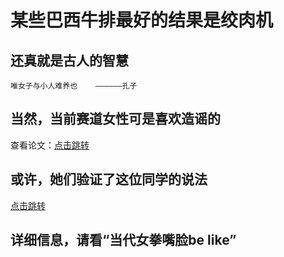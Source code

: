 # 某些巴西牛排最好的结果是绞肉机
## 还真就是古人的智慧
```
唯女子与小人难养也    ——————孔子
```
## 当然，当前赛道女性可是喜欢造谣的
查看论文：[点击跳转](https://github.com/WinMinecraft/Blog/blob/main/%E5%9F%BA%E4%BA%8E%E6%80%A7%E5%88%AB%E8%A7%86%E8%A7%92%E7%9A%84%E7%A4%BE%E4%BA%A4%E5%AA%92%E4%BD%93%E7%94%A8%E6%88%B7%E9%80%A0%E8%B0%A3%E4%BC%A0%E8%B0%A3%E5%92%8C%E4%B8%BE%E6%8A%A5%E8%B0%A3%E8%A8%80%E8%A1%8C%E4%B8%BA%E7%A0%94%E7%A9%B6.pdf)
## 或许，她们验证了这位同学的说法
[点击跳转](https://www.bilibili.com/video/BV11fCJYjE6u/?vd_source=7fe5e2cd0c66b1ec6a324c735544f8ad#reply250944822368)
## 详细信息，请看“当代女拳嘴脸be like”
